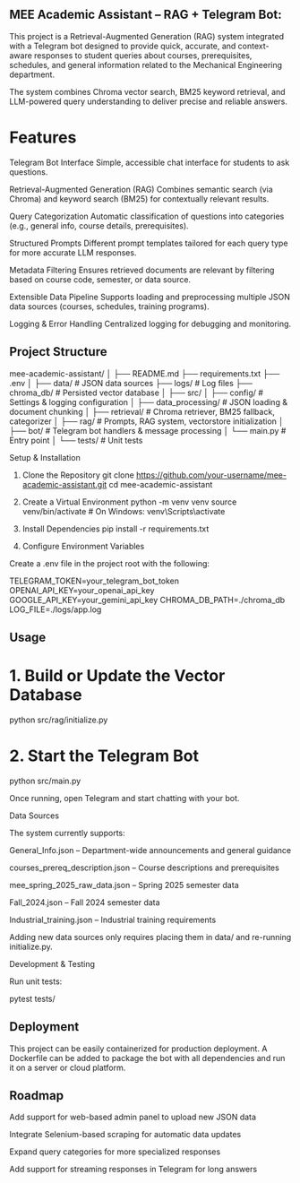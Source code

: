 ## MEE Academic Assistant – RAG + Telegram Bot:
This project is a Retrieval-Augmented Generation (RAG) system integrated with a Telegram bot designed to provide quick, accurate, and context-aware responses to student queries about courses, prerequisites, schedules, and general information related to the Mechanical Engineering department.

The system combines Chroma vector search, BM25 keyword retrieval, and LLM-powered query understanding to deliver precise and reliable answers.

# Features

Telegram Bot Interface
Simple, accessible chat interface for students to ask questions.

Retrieval-Augmented Generation (RAG)
Combines semantic search (via Chroma) and keyword search (BM25) for contextually relevant results.

Query Categorization
Automatic classification of questions into categories (e.g., general info, course details, prerequisites).

Structured Prompts
Different prompt templates tailored for each query type for more accurate LLM responses.

Metadata Filtering
Ensures retrieved documents are relevant by filtering based on course code, semester, or data source.

Extensible Data Pipeline
Supports loading and preprocessing multiple JSON data sources (courses, schedules, training programs).

Logging & Error Handling
Centralized logging for debugging and monitoring.

## Project Structure
mee-academic-assistant/
│
├── README.md
├── requirements.txt
├── .env
│
├── data/                       # JSON data sources
├── logs/                       # Log files
├── chroma_db/                  # Persisted vector database
│
├── src/
│   ├── config/                 # Settings & logging configuration
│   ├── data_processing/        # JSON loading & document chunking
│   ├── retrieval/              # Chroma retriever, BM25 fallback, categorizer
│   ├── rag/                    # Prompts, RAG system, vectorstore initialization
│   ├── bot/                    # Telegram bot handlers & message processing
│   └── main.py                 # Entry point
│
└── tests/                      # Unit tests

Setup & Installation
1. Clone the Repository
git clone https://github.com/your-username/mee-academic-assistant.git
cd mee-academic-assistant

2. Create a Virtual Environment
python -m venv venv
source venv/bin/activate  # On Windows: venv\Scripts\activate

3. Install Dependencies
pip install -r requirements.txt

4. Configure Environment Variables

Create a .env file in the project root with the following:

TELEGRAM_TOKEN=your_telegram_bot_token
OPENAI_API_KEY=your_openai_api_key
GOOGLE_API_KEY=your_gemini_api_key
CHROMA_DB_PATH=./chroma_db
LOG_FILE=./logs/app.log

## Usage
# 1. Build or Update the Vector Database
python src/rag/initialize.py

# 2. Start the Telegram Bot
python src/main.py


Once running, open Telegram and start chatting with your bot.

Data Sources

The system currently supports:

General_Info.json – Department-wide announcements and general guidance

courses_prereq_description.json – Course descriptions and prerequisites

mee_spring_2025_raw_data.json – Spring 2025 semester data

Fall_2024.json – Fall 2024 semester data

Industrial_training.json – Industrial training requirements

Adding new data sources only requires placing them in data/ and re-running initialize.py.

Development & Testing

Run unit tests:

pytest tests/

## Deployment

This project can be easily containerized for production deployment. A Dockerfile can be added to package the bot with all dependencies and run it on a server or cloud platform.

## Roadmap

Add support for web-based admin panel to upload new JSON data

Integrate Selenium-based scraping for automatic data updates

Expand query categories for more specialized responses

Add support for streaming responses in Telegram for long answers
